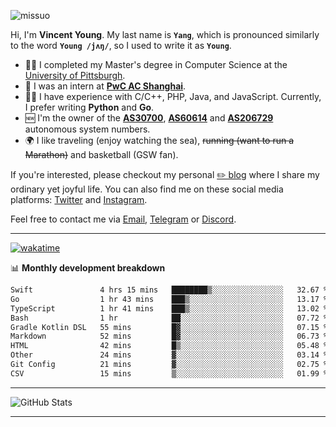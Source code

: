 <p align="left"> <img src="https://komarev.com/ghpvc/?username=missuo&label=Profile%20views&color=0e75b6&style=flat" alt="missuo" /> </p>

Hi, I'm **Vincent Young**. My last name is **`Yang`**, which is pronounced similarly to the word **`Young /jʌŋ/`**, so I used to write it as **`Young`**.

- 👨‍🎓 I completed my Master's degree in Computer Science at the [University of Pittsburgh](https://www.pitt.edu).
- 💼 I was an intern at **[PwC AC Shanghai](https://www.linkedin.com/company/pwc-ac-shanghai/)**.
- 👨‍💻 I have experience with C/C++, PHP, Java, and JavaScript. Currently, I prefer writing **Python** and **Go**.
- 🆕 I'm the owner of the **[AS30700](https://bgp.tools/as/30700)**, **[AS60614](https://bgp.tools/as/60614)** and **[AS206729](https://bgp.tools/as/206729)** autonomous system numbers.
- 🌍 I like traveling (enjoy watching the sea), ~~running (want to run a Marathon)~~ and basketball (GSW fan).

If you're interested, please checkout my personal [✏️ blog](https://missuo.me/) where I share my ordinary yet joyful life. You can also find me on these social media platforms: [Twitter](https://twitter.com/m1ssuo) and [Instagram](https://www.instagram.com/missuo.me).

Feel free to contact me via <a href="mailto:me@owo.nz">Email</a>, [Telegram](https://t.me/missuo) or [Discord](https://discordapp.com/users/missuo#7448).

-------

[![wakatime](https://wakatime.com/badge/user/c13cd961-40ca-417a-afb6-1f9ea8ac295c.svg)](https://wakatime.com/@missuo)

📊 **Monthly development breakdown**
<!--START_SECTION:waka-->

```txt
Swift               4 hrs 15 mins   ████████▒░░░░░░░░░░░░░░░░   32.67 %
Go                  1 hr 43 mins    ███▒░░░░░░░░░░░░░░░░░░░░░   13.17 %
TypeScript          1 hr 41 mins    ███▒░░░░░░░░░░░░░░░░░░░░░   13.02 %
Bash                1 hr            ██░░░░░░░░░░░░░░░░░░░░░░░   07.72 %
Gradle Kotlin DSL   55 mins         █▓░░░░░░░░░░░░░░░░░░░░░░░   07.15 %
Markdown            52 mins         █▓░░░░░░░░░░░░░░░░░░░░░░░   06.73 %
HTML                42 mins         █▒░░░░░░░░░░░░░░░░░░░░░░░   05.48 %
Other               24 mins         ▓░░░░░░░░░░░░░░░░░░░░░░░░   03.14 %
Git Config          21 mins         ▓░░░░░░░░░░░░░░░░░░░░░░░░   02.75 %
CSV                 15 mins         ▒░░░░░░░░░░░░░░░░░░░░░░░░   01.99 %
```

<!--END_SECTION:waka-->

-------

![GitHub Stats](https://github-readme-stats-opal-alpha-76.vercel.app/api?username=missuo&show_icons=true&theme=transparent)

-------

